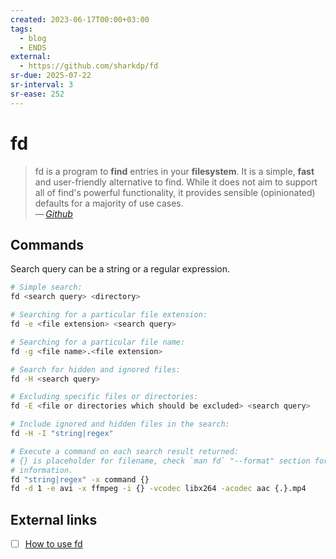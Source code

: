 ```yaml
---
created: 2023-06-17T00:00+03:00
tags:
  - blog
  - ENDS
external:
  - https://github.com/sharkdp/fd
sr-due: 2025-07-22
sr-interval: 3
sr-ease: 252
---
```


# fd

> fd is a program to **find** entries in your **filesystem**. It is a simple, **fast** and user-friendly alternative to find. While it does not aim to support all of find's powerful functionality, it provides sensible (opinionated) defaults for a majority of use cases.\
> — <cite>[Github](https://github.com/sharkdp/fd)</cite>

## Commands

Search query can be a string or a regular expression.

```bash
# Simple search:
fd <search query> <directory>

# Searching for a particular file extension:
fd -e <file extension> <search query>

# Searching for a particular file name:
fd -g <file name>.<file extension>

# Search for hidden and ignored files:
fd -H <search query>

# Excluding specific files or directories:
fd -E <file or directories which should be excluded> <search query>

# Include ignored and hidden files in the search:
fd -H -I "string|regex"

# Execute a command on each search result returned:
# {} is placeholder for filename, check `man fd` "--format" section for more
# information.
fd "string|regex" -x command {}
fd -d 1 -e avi -x ffmpeg -i {} -vcodec libx264 -acodec aac {.}.mp4
```

## External links

- [ ] [How to use fd](https://github.com/sharkdp/fd#how-to-use)
